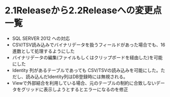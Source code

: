 # 2.1Releaseから2.2Releaseへの変更点一覧 #

  * SQL SERVER 2012 への対応
  * CSV/TSV読み込みでバイナリデータを扱うフィールドがあった場合でも、16進数として処理するようにした
  * バイナリデータの編集(ファイルもしくはクリップボードを経由した)を可能にした
  * Identity 列があるテーブルであっても CSV/TSVの読み込みを可能にした。ただし、読み込んだIdentity列はDB登録時には無視される。
  * Viewで外部結合を利用している場合、元のテーブルの制約に合致しないデータをグリッドに表示しようとするとエラーになるのを修正


